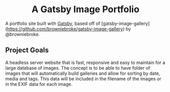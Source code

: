 <h1 align="center">
  A Gatsby Image Portfolio
</h1>

A portfolio site built with [Gatsby](https://www.gatsbyjs.com/), based off of [gatsby-image-gallery] (https://github.com/browniebroke/gatsby-image-gallery) by @browniebroke.

## Project Goals

A headless server website that is fast, responsive and easy to maintain for a large database of images. The concept is to be able to have folder of images that will automatically build galleries and allow for sorting by date, media and tags. This data will be included in the filename of the images or in the EXIF data for each image.
